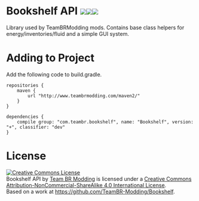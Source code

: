 Bookshelf API <a href='http://teambrmodding.com:8111/viewType.html?buildTypeId=Bookshelf_Build&tab=buildTypeStatusDiv&branch_Bookshelf=%3Cdefault%3E'><img src="http://teambrmodding.com:8111/app/rest/builds/buildType:(id:Bookshelf_Build)/statusIcon"/></a><a href='https://minecraft.curseforge.com/projects/bookshelf-api-library'><img src='http://cf.way2muchnoise.eu/full_bookshelf-api-library_downloads.svg'><img src='http://cf.way2muchnoise.eu/versions/bookshelf-api-library_latest.svg'></a>
======

Library used by TeamBRModding mods. Contains base class helpers for energy/inventories/fluid and a simple GUI system.


Adding to Project
=================

Add the following code to build.gradle.

```
repositories {
    maven {
        url "http://www.teambrmodding.com/maven2/"
    }
}

dependencies {
    compile group: "com.teambr.bookshelf", name: "Bookshelf", version: "+", classifier: "dev"
}
```

License
=======
<a rel="license" href="http://creativecommons.org/licenses/by-nc-sa/4.0/"><img alt="Creative Commons License" style="border-width:0" src="https://i.creativecommons.org/l/by-nc-sa/4.0/88x31.png" /></a><br /><span xmlns:dct="http://purl.org/dc/terms/" property="dct:title">Bookshelf API</span> by <a xmlns:cc="http://creativecommons.org/ns#" href="http://minecraft.curseforge.com/projects/bookshelf-api-library" property="cc:attributionName" rel="cc:attributionURL">Team BR Modding</a> is licensed under a <a rel="license" href="http://creativecommons.org/licenses/by-nc-sa/4.0/">Creative Commons Attribution-NonCommercial-ShareAlike 4.0 International License</a>.<br />Based on a work at <a xmlns:dct="http://purl.org/dc/terms/" href="https://github.com/TeamBR-Modding/Bookshelf" rel="dct:source">https://github.com/TeamBR-Modding/Bookshelf</a>.
